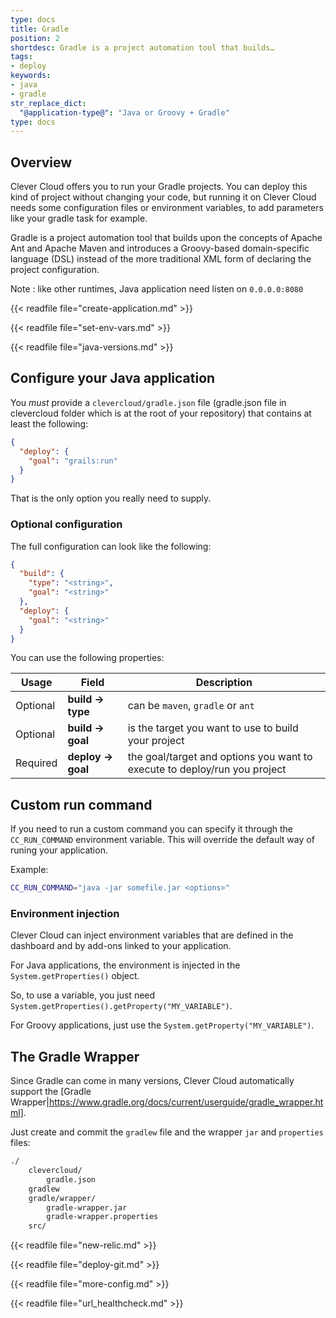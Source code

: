 ```yaml
---
type: docs
title: Gradle
position: 2
shortdesc: Gradle is a project automation tool that builds…
tags:
- deploy
keywords:
- java
- gradle
str_replace_dict:
  "@application-type@": "Java or Groovy + Gradle" 
type: docs
---
```


## Overview

Clever Cloud offers you to run your Gradle projects. You can deploy this kind of project without changing your code, but running it on Clever Cloud needs some configuration files or environment variables, to add parameters like your gradle task for example.

Gradle is a project automation tool that builds upon the concepts of Apache Ant and Apache Maven and introduces a Groovy-based domain-specific language (DSL) instead of the more traditional XML form of declaring the project configuration.

Note : like other runtimes, Java application need listen on `0.0.0.0:8080`

{{< readfile file="create-application.md" >}}

{{< readfile file="set-env-vars.md" >}}

{{< readfile file="java-versions.md" >}}

## Configure your Java application

You *must* provide a `clevercloud/gradle.json` file (gradle.json file in
clevercloud folder which is at the root of your repository) that
contains at least the following:

```json
{
  "deploy": {
    "goal": "grails:run"
  }
}
```

That is the only option you really need to supply.

### Optional configuration

The full configuration can look like the following:

```json
{
  "build": {
    "type": "<string>",
    "goal": "<string>"
  },
  "deploy": {
    "goal": "<string>"
  }
}
```

You can use the following properties:

<table class="table table-bordered table-striped">
  <thead>
    <tr>
      <th>Usage</th>
      <th>Field</th>
      <th>Description</th>
    </tr>
  </thead>
  <tbody>
    <tr>
      <td><span class="label label-default">Optional</span></td>
      <td><strong>build -&gt; type</strong></td>
      <td>can be <code>maven</code>, <code>gradle</code> or <code>ant</code></td>
    </tr>
    <tr>
      <td><span class="label label-default">Optional</span></td>
      <td><strong>build -&gt; goal</strong></td>
      <td>is the target you want to use to build your project</td>
    </tr>
    <tr>
      <td><span class="label label-danger">Required</span></td>
      <td><strong>deploy -&gt; goal</strong></td>
      <td>the goal/target and options you want to execute to deploy/run you project</td>
    </tr>
  </tbody>
</table>

## Custom run command

If you need to run a custom command
you can specify it through the `CC_RUN_COMMAND` environment variable.
This will override the default way of runing your application.

Example:

```bash
CC_RUN_COMMAND="java -jar somefile.jar <options>"
```

### Environment injection

Clever Cloud can inject environment variables that are defined in the
dashboard and by add-ons linked to your application.

For Java applications, the environment is injected in the `System.getProperties()` object.

So, to use a variable, you just need `System.getProperties().getProperty("MY_VARIABLE")`.

For Groovy applications, just use the `System.getProperty("MY_VARIABLE")`.

## The Gradle Wrapper

Since Gradle can come in many versions, Clever Cloud automatically support the [Gradle Wrapper|https://www.gradle.org/docs/current/userguide/gradle_wrapper.html].

Just create and commit the `gradlew` file and the wrapper `jar` and `properties` files:

```txt
./
	clevercloud/
		gradle.json
	gradlew
	gradle/wrapper/
		gradle-wrapper.jar
		gradle-wrapper.properties
	src/
```

{{< readfile file="new-relic.md" >}}

{{< readfile file="deploy-git.md" >}}

{{< readfile file="more-config.md" >}}

{{< readfile file="url_healthcheck.md" >}}
